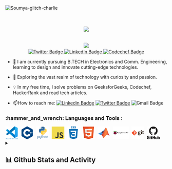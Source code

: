 <p align="left"><p> </p><img src="https://komarev.com/ghpvc/?username=Soumya-glitch-charlie&label=Profile%20views&color=9834eb&style=social" alt="Soumya-glitch-charlie"/>
</p>

<h1 align="center"><p align="center">
  <a href="https://github.com/Soumya-glitch-charlie">
    <img src="https://readme-typing-svg.demolab.com?&font=Russo+One&lines=Hi%20There%20Fellas%20!! 🗣️;I%20am%20Soumyadeep%20Das;Always%20learning%20new%20things...;and%20trying%20to%20implement%20them...&%20Code&center=true&width=1000&height=70&color=FF56EAFF&vCenter=true&pause=1000&size=40"/>
  </a></p>
</h1>

<div id="header" align="center">
  <img src="https://undo.io/media/uploads/files/Frustrated_programmer.gif" width="335"/>
</div>

<div id="badges" align="center">
  <a href="https://twitter.com/kittu34823704">
    <img src="https://img.shields.io/badge/Twitter-blue?style=for-the-badge&logo=twitter&logoColor=white" alt="Twitter Badge"/>
  </a>
  <a href="https://www.linkedin.com/in/soumyadeep-das-b129971bb">
    <img src="https://img.shields.io/badge/LinkedIn-blue?style=for-the-badge&logo=linkedin&logoColor=white%22%20alt=%22LinkedIn%20Badge" alt="LinkedIn Badge"/>
  </a>
  <a href="https://www.codechef.com/users/sdas_321">
    <img src="https://img.shields.io/badge/Codechef-grey?style=for-the-badge&logo=codechef&logoColor=grey%22%20alt=%22Codechef%20Badge" alt="Codechef Badge"/>
  </a>
</div>



- 🌟 I am currently pursuing B.TECH in Electronics and Comm. Engineering, learning to design and innovate cutting-edge technologies.

- :mag_right: Exploring the vast realm of technology with curiosity and passion.

- :bulb: In my free time, I solve problems on GeeksforGeeks, Codechef, HackerRank and read tech articles.

- :mailbox:How to reach me: [![Linkedin Badge](https://img.shields.io/badge/-Soumyadeep-blue?style=flat&logo=Linkedin&logoColor=white)](https://www.linkedin.com/in/soumyadeep-das-b129971bb/)  [![Twitter Badge](https://img.shields.io/badge/-Soumyadeep-blue?style=flat&logo=Twitter&logoColor=white)](https://twitter.com/kittu34823704/)  ![Gmail Badge](https://img.shields.io/badge/-soumyadeepdas0712@gmail.com-grey?style=flat&logo=gmail&logoColor=white)




<h3> :hammer_and_wrench: Languages and Tools : 
</h3>

<div>
  <img src="https://github.com/devicons/devicon/blob/master/icons/vscode/vscode-original-wordmark.svg" title="VS Code" alt="VS CODE" width="40" height="40"/>&nbsp;
  <img src="https://github.com/devicons/devicon/blob/master/icons/cplusplus/cplusplus-plain.svg" title="C++" alt="Cpp" width="40" height="40"/>&nbsp;
  <img src="https://github.com/devicons/devicon/blob/master/icons/python/python-original-wordmark.svg" title="Python" alt="python" width="40" height="40"/>&nbsp;
  <img src="https://github.com/devicons/devicon/blob/master/icons/javascript/javascript-original.svg" title="JavaScript" alt="JavaScript" width="40" height="40"/>&nbsp;
  <img src="https://github.com/devicons/devicon/blob/master/icons/css3/css3-plain-wordmark.svg"  title="CSS3" alt="CSS" width="40" height="40"/>&nbsp;
  <img src="https://github.com/devicons/devicon/blob/master/icons/html5/html5-original.svg" title="HTML5" alt="HTML" width="40" height="40"/>&nbsp;
  <img src="https://github.com/devicons/devicon/blob/master/icons/matlab/matlab-original.svg" title="MatLab"  alt="MatLab" width="40" height="40"/>&nbsp;
  <img src="https://github.com/devicons/devicon/blob/master/icons/raspberrypi/raspberrypi-original-wordmark.svg" background-color="white" title="Raspberry Pi" alt="Raspberry Pi" zoom="30" width="50" height="40"/>&nbsp;
  <img src="https://github.com/devicons/devicon/blob/master/icons/git/git-original-wordmark.svg" title="Git" alt="Git" width="40" height="40"/>&nbsp;
  <img src="https://raw.githubusercontent.com/devicons/devicon/1119b9f84c0290e0f0b38982099a2bd027a48bf1/icons/github/github-original-wordmark.svg" background-color="white" title="GitHub" alt="GitHub" width="40" height="40"/>&nbsp;
</div>


<details> 
  <summary><h2>📊 Github Stats and Activity</h2></summary>

  <h3>🔥 Streak Stats</h3>

  <!-- GitHub Readme Streak Stats - https://github.com/Soumya-glitch-charlie/github-readme-streak-stats -->
  <p>
    <a href="https://github.com/Soumya-glitch-charlie/github-readme-streak-stats">
      <img title="🔥 Get streak stats for your profile at git.io/streak-stats" alt="Soumyadeep's streak" src="https://streak-stats.demolab.com/?user=Soumya-glitch-charlie&theme=monokai-metallian&hide_border=true"/>
    </a>
    

  <h3>💻 GitHub Profile Stats</h3>


  <p>
  <img  align="left" src="https://github-readme-stats.vercel.app/api/top-langs?username=Soumya-glitch-charlie&show_icons=true&theme=merko&locale=en&layout=compact" alt="Soumya-glitch-charlie"/>&nbsp; 
  
  <img align="upper-right" src="[![My GitHub activity graph](https://github-readme-activity-graph.vercel.app/graph?username=Soumya-glitch-charlie&theme=github-compact)](https://github.com/ashutosh00710/github-readme-activity-graph)/>
  </p>
  
  
  <b>Note:</b> Top languages is only a metric of the languages my public code consists of and doesn't reflect experience or skill level.
  

  
  <a href="https://github.com/Soumya-glitch-charlie/github-readme-activity-graph"><img alt="Soumyadeep's Activity Graph" src="https://github-readme-activity-graph.cyclic.app/graph/?username=Soumya-glitch-charlie&bg_color=1F222E&color=F8D866&line=F85D7F&point=FFFFFF&hide_border=true"/></a>
  

<!--
**Soumya-glitch-charlie/Soumya-glitch-charlie** is a ✨ _special_ ✨ repository because its `README.md` (this file) appears on your GitHub profile.

Here are some ideas to get you started:

- 🔭 I’m currently working on ...
- 🌱 I’m currently learning ...
- 👯 I’m looking to collaborate on ...
- 🤔 I’m looking for help with ...
- 💬 Ask me about ...
- 📫 How to reach me: ...
- 😄 Pronouns: ...
- ⚡ Fun fact: ...
-->
